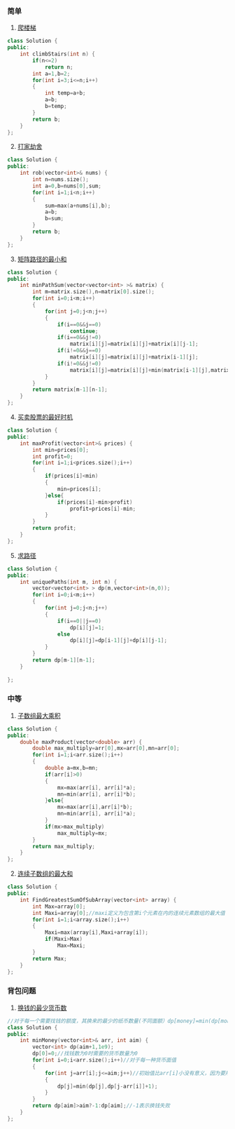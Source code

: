 ### 简单  
1. [爬楼梯](https://leetcode-cn.com/problems/climbing-stairs/)
```C++
class Solution {
public:
    int climbStairs(int n) {
        if(n<=2)
            return n;
        int a=1,b=2;
        for(int i=3;i<=n;i++)
        {
            int temp=a+b;
            a=b;
            b=temp;
        }
        return b;
    }
};
```
2. [打家劫舍](https://leetcode-cn.com/problems/house-robber/) 
``` C++
class Solution {
public:
    int rob(vector<int>& nums) {
        int n=nums.size();
        int a=0,b=nums[0],sum;
        for(int i=1;i<n;i++)
        {
            sum=max(a+nums[i],b);
            a=b;
            b=sum;
        }
        return b;
    }
};
```
3. [矩阵路径的最小和](https://www.nowcoder.com/practice/7d21b6be4c6b429bb92d219341c4f8bb?tpId=188&&tqId=38601&rp=1&ru=/activity/oj&qru=/ta/job-code-high-week/question-ranking) 
```C++
class Solution {
public:
    int minPathSum(vector<vector<int> >& matrix) {
        int m=matrix.size(),n=matrix[0].size();
        for(int i=0;i<m;i++)
        {
            for(int j=0;j<n;j++)
            {
                if(i==0&&j==0)
                    continue;
                if(i==0&&j!=0)
                    matrix[i][j]=matrix[i][j]+matrix[i][j-1];
                if(i!=0&&j==0)
                    matrix[i][j]=matrix[i][j]+matrix[i-1][j];
                if(i!=0&&j!=0)
                    matrix[i][j]=matrix[i][j]+min(matrix[i-1][j],matrix[i][j-1]);
            }
        }
        return matrix[m-1][n-1];
    }
};
```
4. [买卖股票的最好时机](https://www.nowcoder.com/practice/64b4262d4e6d4f6181cd45446a5821ec?tpId=117&&tqId=37717) 
```C++
class Solution {
public:
    int maxProfit(vector<int>& prices) {
        int min=prices[0];
        int profit=0;
        for(int i=1;i<prices.size();i++)
        {
            if(prices[i]<min)
            {
                min=prices[i];
            }else{
                if(prices[i]-min>profit)
                    profit=prices[i]-min;
            }
        }
        return profit;
    }
};
```
5. [求路径](https://www.nowcoder.com/practice/166eaff8439d4cd898e3ba933fbc6358?tpId=188&&tqId=38657&rp=1&ru=/activity/oj&qru=/ta/job-code-high-week/question-ranking)  
```C++
class Solution {
public:
    int uniquePaths(int m, int n) {
        vector<vector<int> > dp(m,vector<int>(n,0));
        for(int i=0;i<m;i++)
        {
            for(int j=0;j<n;j++)
            {
                if(i==0||j==0)
                    dp[i][j]=1;
                else
                    dp[i][j]=dp[i-1][j]+dp[i][j-1];
            }
        }
        return dp[m-1][n-1];
    }   
     
};
```
### 中等  
1. [子数组最大乘积](https://www.nowcoder.com/practice/9c158345c867466293fc413cff570356?tpId=188&&tqId=38656&rp=1&ru=/ta/job-code-high-week&qru=/ta/job-code-high-week/question-ranking)
```C++
class Solution {
public:
    double maxProduct(vector<double> arr) {
        double max_multiply=arr[0],mx=arr[0],mn=arr[0];
        for(int i=1;i<arr.size();i++)
        {   
            double a=mx,b=mn;
            if(arr[i]>0)
            {
                mx=max(arr[i], arr[i]*a);
                mn=min(arr[i], arr[i]*b);
            }else{
                mx=max(arr[i],arr[i]*b);
                mn=min(arr[i], arr[i]*a);
            }
            if(mx>max_multiply)
                max_multiply=mx;
        }
        return max_multiply;
    }
};
```
2. [连续子数组的最大和](https://www.nowcoder.com/practice/459bd355da1549fa8a49e350bf3df484?tpId=188&&tqId=38594&rp=1&ru=/activity/oj&qru=/ta/job-code-high-week/question-ranking) 
```C++
class Solution {
public:
    int FindGreatestSumOfSubArray(vector<int> array) {
        int Max=array[0];
        int Maxi=array[0];//maxi定义为包含第i个元素在内的连续元素数组的最大值
        for(int i=1;i<array.size();i++)
        {
            Maxi=max(array[i],Maxi+array[i]);
            if(Maxi>Max)
                Max=Maxi;
        }   
        return Max;
    }
};
```

### 背包问题
1. [换钱的最少货币数](https://www.nowcoder.com/practice/3911a20b3f8743058214ceaa099eeb45?tpId=188&&tqId=38635&rp=1&ru=/activity/oj&qru=/ta/job-code-high-week/question-ranking)
```C++
//对于每一个需要找钱的额度，其换来的最少的纸币数量(不同面额）dp[money]=min(dp[money],dp[money-某一面额]+1)
class Solution {
public:
    int minMoney(vector<int>& arr, int aim) {
        vector<int> dp(aim+1,1e9);
        dp[0]=0;//找钱数为0时需要的货币数量为0
        for(int i=0;i<arr.size();i++)//对于每一种货币面值
        {
            for(int j=arr[i];j<=aim;j++)//初始值比arr[i]小没有意义，因为要用到j-arr[i]<0,对于dp[负数]没有意义
            {
                dp[j]=min(dp[j],dp[j-arr[i]]+1);
            }
        }
        return dp[aim]>aim?-1:dp[aim];//-1表示换钱失败
    }
};
```